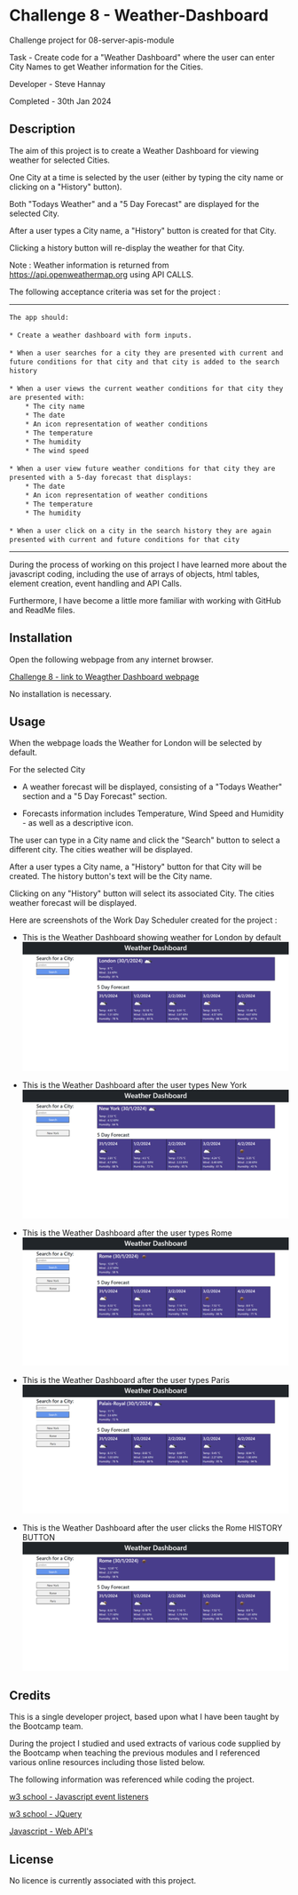 # Challenge 8 - Weather-Dashboard

Challenge project for 08-server-apis-module
 
Task - Create code for a "Weather Dashboard" where the user can enter City Names to get Weather information for the Cities. 

Developer - Steve Hannay

Completed - 30th Jan 2024


## Description

The aim of this project is to create a Weather Dashboard for viewing weather for selected Cities.

One City at a time is selected by the user (either by typing the city name or clicking on a "History" button). 

Both "Todays Weather" and a "5 Day Forecast" are displayed for the selected City.

After a user types a City name, a "History" button is created for that City. 

Clicking a history button will re-display the weather for that City.


Note : Weather information is returned from https://api.openweathermap.org using API CALLS.


The following acceptance criteria was set for the project :

--------------------------------------------------------------------------------------------------------------------------

    The app should:

    * Create a weather dashboard with form inputs.
    
    * When a user searches for a city they are presented with current and future conditions for that city and that city is added to the search history
    
    * When a user views the current weather conditions for that city they are presented with:
        * The city name
        * The date
        * An icon representation of weather conditions
        * The temperature
        * The humidity
        * The wind speed
    
    * When a user view future weather conditions for that city they are presented with a 5-day forecast that displays:
        * The date
        * An icon representation of weather conditions
        * The temperature
        * The humidity
    
    * When a user click on a city in the search history they are again presented with current and future conditions for that city
  
--------------------------------------------------------------------------------------------------------------------------

During the process of working on this project I have learned more about the javascript coding, including the use of arrays of objects, html tables, element creation, event handling and API Calls. 

Furthermore, I have become a little more familiar with working with GitHub and ReadMe files.


## Installation

Open the following webpage from any internet browser.

[Challenge 8 - link to Weagther Dashboard webpage](https://stevehannay.github.io/Weather-Dashboard)

No installation is necessary. 


## Usage


When the webpage loads the Weather for London will be selected by default.


For the selected City

- A weather forecast will be displayed, consisting of a "Todays Weather" section and a "5 Day Forecast" section.

- Forecasts information includes Temperature, Wind Speed and Humidity - as well as a descriptive icon.


The user can type in a City name and click the "Search" button to select a different city. The cities weather will be displayed.


After a user types a City name, a "History" button for that City will be created. The history button's text will be the City name.

Clicking on any "History" button will select its associated City. The cities weather forecast will be displayed.




Here are screenshots of the Work Day Scheduler created for the project :

- This is the Weather Dashboard showing weather for London by default
![Challenge 8 - screenshot of the Weather Dashboard showing weather for London by default](assets/images/Screenshot%201%20-%20Initialise%20with%20London.png)

- This is the Weather Dashboard after the user types New York
![Challenge 8 - screenshot of the Weather Dashboard after user types New York](assets/images/Screenshot%202%20-%20User%20types%20New%20York.png)

- This is the Weather Dashboard after the user types Rome
![Challenge 8 - screenshot of the Weather Dashboard after user types Rome](assets/images/Screenshot%203%20-%20User%20types%20Rome.png)

- This is the Weather Dashboard after the user types Paris
![Challenge 8 - screenshot of the Weather Dashboard after user types Paris](assets/images/Screenshot%204%20-%20User%20types%20Paris.png)

- This is the Weather Dashboard after the user clicks the Rome HISTORY BUTTON
![Challenge 8 - screenshot of the Weather Dashboard after user clicks the Rome History Button](assets/images/Screenshot%205%20-%20User%20clicks%20Rome%20history%20button.png)


## Credits

This is a single developer project, based upon what I have been taught by the Bootcamp team.

During the project I studied and used extracts of various code supplied by the Bootcamp when teaching the previous modules and I referenced various online resources including those listed below.

The following information was referenced while coding the project.

[w3 school - Javascript event listeners](https://www.w3schools.com/js/js_htmldom_eventlistener.asp)

[w3 school - JQuery](https://www.w3schools.com/jquery/default.asp)

[Javascript - Web API's](https://www.geeksforgeeks.org/ways-to-make-an-api-call-in-javascript/)




## License

No licence is currently associated with this project.

